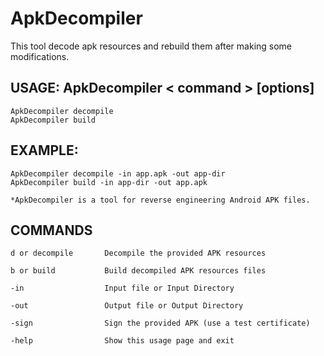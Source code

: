 # ApkDecompiler
 This tool decode apk resources and rebuild them after making some modifications.
 
## USAGE: ApkDecompiler < command > [options]

    ApkDecompiler decompile
    ApkDecompiler build

## EXAMPLE:

    ApkDecompiler decompile -in app.apk -out app-dir
    ApkDecompiler build -in app-dir -out app.apk 

    *ApkDecompiler is a tool for reverse engineering Android APK files.

## COMMANDS

    d or decompile       Decompile the provided APK resources

    b or build           Build decompiled APK resources files

    -in                  Input file or Input Directory

    -out                 Output file or Output Directory

    -sign                Sign the provided APK (use a test certificate)

    -help                Show this usage page and exit
